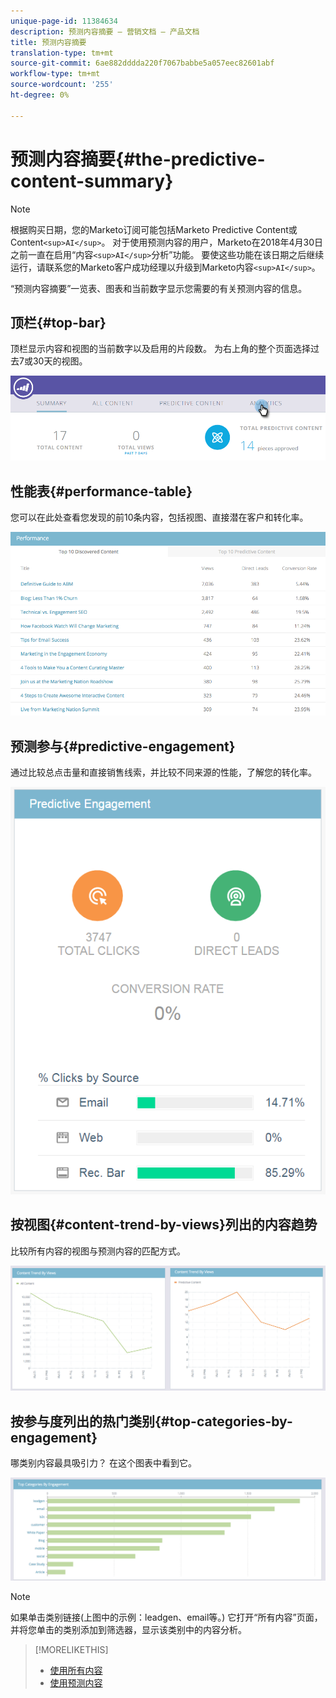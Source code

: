 ```yaml
---
unique-page-id: 11384634
description: 预测内容摘要 — 营销文档 — 产品文档
title: 预测内容摘要
translation-type: tm+mt
source-git-commit: 6ae882dddda220f7067babbe5a057eec82601abf
workflow-type: tm+mt
source-wordcount: '255'
ht-degree: 0%

---
```



# 预测内容摘要{#the-predictive-content-summary}

>[!NOTE]
>
>根据购买日期，您的Marketo订阅可能包括Marketo Predictive Content或Content`<sup>AI</sup>`。 对于使用预测内容的用户，Marketo在2018年4月30日之前一直在启用“内容`<sup>AI</sup>`分析”功能。 要使这些功能在该日期之后继续运行，请联系您的Marketo客户成功经理以升级到Marketo内容`<sup>AI</sup>`。

“预测内容摘要”一览表、图表和当前数字显示您需要的有关预测内容的信息。

## 顶栏{#top-bar}

顶栏显示内容和视图的当前数字以及启用的片段数。 为右上角的整个页面选择过去7或30天的视图。

![](assets/image2017-10-17-14-3a10-3a22.png)

## 性能表{#performance-table}

您可以在此处查看您发现的前10条内容，包括视图、直接潜在客户和转化率。

![](assets/image2017-10-3-10-3a4-3a40.png)

## 预测参与{#predictive-engagement}

通过比较总点击量和直接销售线索，并比较不同来源的性能，了解您的转化率。

![](assets/predictive-engagement-actual.png)

## 按视图{#content-trend-by-views}列出的内容趋势

比较所有内容的视图与预测内容的匹配方式。

![](assets/4.png)

## 按参与度列出的热门类别{#top-categories-by-engagement}

哪类别内容最具吸引力？ 在这个图表中看到它。

![](assets/5.png)

>[!NOTE]
>
>如果单击类别链接(上图中的示例：leadgen、email等。) 它打开“所有内容”页面，并将您单击的类别添加到筛选器，显示该类别中的内容分析。

>[!MORELIKETHIS]
>
>* [使用所有内容](https://docs.marketo.com/display/docs/working+with+all+content)
>* [使用预测内容](https://docs.marketo.com/display/docs/working+with+predictive+content)

>



